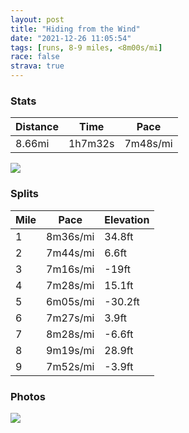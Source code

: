 ```yaml
---
layout: post
title: "Hiding from the Wind"
date: "2021-12-26 11:05:54"
tags: [runs, 8-9 miles, <8m00s/mi]
race: false
strava: true
---
```


### Stats

| Distance | Time | Pace |
|----------|------|------|
|8.66mi|1h7m32s|7m48s/mi|

<img src='https://maps.googleapis.com/maps/api/staticmap?maptype=roadmap&path=enc:gbwwFljsbMBs@`@uARoAdAJv@p@fByBEo@De@^aAEu@b@_Al@o@Vs@PCTT~@QZkAl@w@ZOEILe@x@{@ASh@eAT_Af@CDLp@Sb@Fz@VLZZ?VYFqBXYJHr@Mb@uAfCiFjA^p@]`CUh@F~@_@rARrAq@t@f@dADFRh@Vr@MhBd@v@i@|@tAb@Fh@[hCNj@}@vA[tDh@RdAh@l@t@`BnA`@IID[DSLIVHlB@~AKp@h@d@Hn@EdA^lAKZHFNt@_@zAp@`@I|AuCVEz@XtD`Cz@r@L`@xARbAdAdBVt@KdEn@jAM\~@`AH`A?zB_@o@jAOf@l@Tf@nB\VLf@jEbCf@fAz@f@PMTF|@`AXpAz@`@Dr@~@\b@DTh@~Af@^\fAVd@rAXJo@dAIZDHbBKl@TFRp@l@fAVf@`@v@WPFDZW|@F\jBn@nAr@rAjAr@P\\?Vh@Vd@a@MrAZRjAJt@b@Nd@EJR\n@\h@DhCjCB`@d@ACjAVRjCx@j@fAxARLTh@TL\VZm@zAAfA~A~@t@F^RfAKp@?fBZj@QfAnBv@NdA`BzBR[fBBPxBTt@Gj@l@b@ODfAIbAQp@o@R@d@Ux@wBzChFWrA\rCNRIFRZc@b@CT|@j@h@@ZQV@g@f@kCw@|G]f@_E|A_Az@@^xCg@~BRvDpAJPhBEWLAJJZFjAzW`C`@bAHSV`@@Kj@_@Da@z@Dh@Xr@|D_@fABdAe@jCBnBJTAh@WrAmB_@{Di@cCmAc@Go@o@c@TmAkAaBSg@c@}HuAGg@?uAS}@g@f@w@CiA\wEh@@{@w@g@eAIa@o@a@mA[LyAIgA`@KKSiBi@g@mBp@cEEqAReCq@oCYaB@_Ca@qEYcAYaABe@P_B}@yAWcDUeADeD}@_VaCqEYeDC}Ku@sEC}L_AsBF_HYqCWiB^gBHqDMoCy@yAiAoAc@}BQaI}AGWB[Ts@LeAc@YOBGgAsBIXPLYQZMmAMOq@Oe@Ym@b@g@]gC{@y@w@_Ac@iAiAy@]mBeAo@s@oAi@o@{@iAk@wAgASAyBoAgCmBeA_@QODGMW{@_@o@o@wAo@o@Cc@bBWAEPWH{@Wo@g@m@RqAQ&key=AIzaSyC1MId7bFpkLXNAaYhBSTb8jLyiSqzbDtM&size=800x800&markers=color:yellow|label:S|40.75572,-73.99607&markers=color:green|label:F|40.753659999999954,-74.00225000000009'>

### Splits

| Mile | Pace | Elevation |
|------|------|-----------|
|1|8m36s/mi|34.8ft|
|2|7m44s/mi|6.6ft|
|3|7m16s/mi|-19ft|
|4|7m28s/mi|15.1ft|
|5|6m05s/mi|-30.2ft|
|6|7m27s/mi|3.9ft|
|7|8m28s/mi|-6.6ft|
|8|9m19s/mi|28.9ft|
|9|7m52s/mi|-3.9ft|

### Photos
<img src='https://dgtzuqphqg23d.cloudfront.net/5W_1MI5T4MCB5qLhySv0vW6u0PzekxiiRtbUFtoxPu8-768x768.jpg'>
